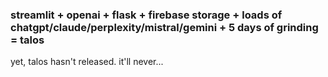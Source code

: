 ### streamlit + openai + flask + firebase storage + loads of chatgpt/claude/perplexity/mistral/gemini + 5 days of grinding = talos
yet, talos hasn't released. it'll never...

